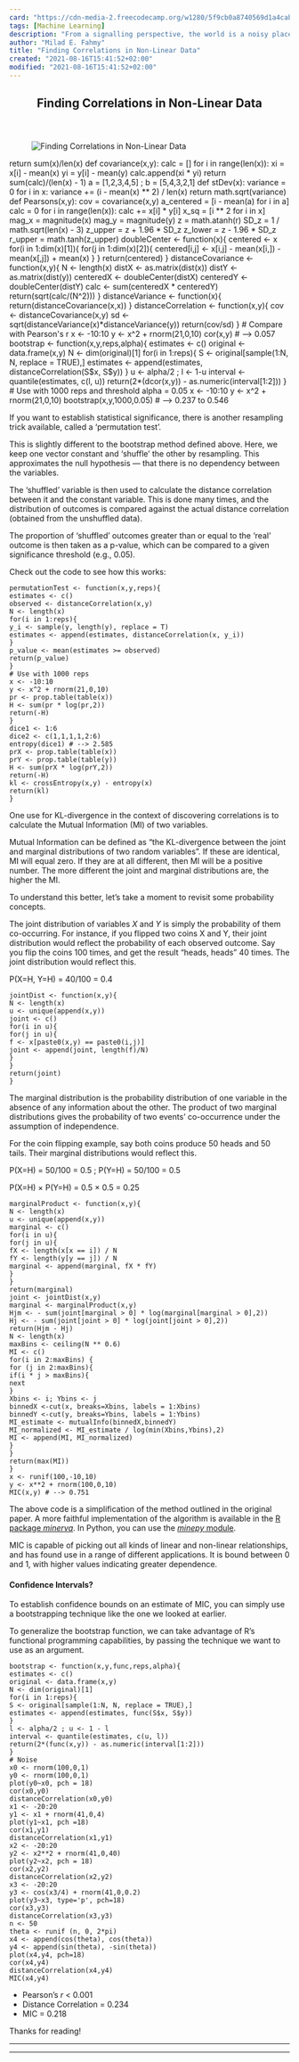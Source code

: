 ```yaml
---
card: "https://cdn-media-2.freecodecamp.org/w1280/5f9cb0a8740569d1a4cab5c2.jpg"
tags: [Machine Learning]
description: "From a signalling perspective, the world is a noisy place. In"
author: "Milad E. Fahmy"
title: "Finding Correlations in Non-Linear Data"
created: "2021-08-16T15:41:52+02:00"
modified: "2021-08-16T15:41:52+02:00"
---
```

<div class="site-wrapper">
<main id="site-main" class="site-main outer">
<div class="inner">
<article class="post-full post tag-machine-learning tag-python tag-tech tag-data-science tag-programming tag-statistics tag-r ">
<header class="post-full-header">
<h1 class="post-full-title">Finding Correlations in Non-Linear Data</h1>
</header>
<figure class="post-full-image">
<picture>
<source media="(max-width: 700px)" sizes="1px" srcset="data:image/gif;base64,R0lGODlhAQABAIAAAAAAAP///yH5BAEAAAAALAAAAAABAAEAAAIBRAA7 1w">
<source media="(min-width: 701px)" sizes="(max-width: 800px) 400px,
(max-width: 1170px) 700px,
1400px" srcset="https://cdn-media-2.freecodecamp.org/w1280/5f9cb0a8740569d1a4cab5c2.jpg 300w,
https://cdn-media-2.freecodecamp.org/w1280/5f9cb0a8740569d1a4cab5c2.jpg 600w,
https://cdn-media-2.freecodecamp.org/w1280/5f9cb0a8740569d1a4cab5c2.jpg 1000w,
https://cdn-media-2.freecodecamp.org/w1280/5f9cb0a8740569d1a4cab5c2.jpg 2000w">
<img onerror="this.style.display='none'" src="https://cdn-media-2.freecodecamp.org/w1280/5f9cb0a8740569d1a4cab5c2.jpg" alt="Finding Correlations in Non-Linear Data">
</picture>
</figure>
<section class="post-full-content">
<div class="post-content">
return sum(x)/len(x)
def covariance(x,y):
calc = []
for i in range(len(x)):
xi = x[i] - mean(x)
yi = y[i] - mean(y)
calc.append(xi * yi)
return sum(calc)/(len(x) - 1)
a = [1,2,3,4,5] ; b = [5,4,3,2,1]
def stDev(x):
variance = 0
for i in x:
variance += (i - mean(x) ** 2) / len(x)
return math.sqrt(variance)
def Pearsons(x,y):
cov = covariance(x,y)
a_centered = [i - mean(a) for i in a]
calc = 0
for i in range(len(x)):
calc += x[i] * y[i]
x_sq = [i ** 2 for i in x]
mag_x = magnitude(x)
mag_y = magnitude(y)
z = math.atanh(r)
SD_z = 1 / math.sqrt(len(x) - 3)
z_upper = z + 1.96 * SD_z
z_lower = z - 1.96 * SD_z
r_upper = math.tanh(z_upper)
doubleCenter &lt;- function(x){
centered &lt;- x
for(i in 1:dim(x)[1]){
for(j in 1:dim(x)[2]){
centered[i,j] &lt;- x[i,j] - mean(x[i,]) - mean(x[,j]) + mean(x)
}
}
return(centered)
}
distanceCovariance &lt;- function(x,y){
N &lt;- length(x)
distX &lt;- as.matrix(dist(x))
distY &lt;- as.matrix(dist(y))
centeredX &lt;- doubleCenter(distX)
centeredY &lt;- doubleCenter(distY)
calc &lt;- sum(centeredX * centeredY)
return(sqrt(calc/(N^2)))
}
distanceVariance &lt;- function(x){
return(distanceCovariance(x,x))
}
distanceCorrelation &lt;- function(x,y){
cov &lt;- distanceCovariance(x,y)
sd &lt;- sqrt(distanceVariance(x)*distanceVariance(y))
return(cov/sd)
}
# Compare with Pearson's r
x &lt;- -10:10
y &lt;- x^2 + rnorm(21,0,10)
cor(x,y) # --&gt; 0.057
bootstrap &lt;- function(x,y,reps,alpha){
estimates &lt;- c()
original &lt;- data.frame(x,y)
N &lt;- dim(original)[1]
for(i in 1:reps){
S &lt;- original[sample(1:N, N, replace = TRUE),]
estimates &lt;- append(estimates, distanceCorrelation(S$x, S$y))
}
u &lt;- alpha/2 ; l &lt;- 1-u
interval &lt;- quantile(estimates, c(l, u))
return(2*(dcor(x,y)) - as.numeric(interval[1:2]))
}
# Use with 1000 reps and threshold alpha = 0.05
x &lt;- -10:10
y &lt;- x^2 + rnorm(21,0,10)
bootstrap(x,y,1000,0.05) # --&gt; 0.237 to 0.546</code></pre><p>If you want to establish statistical significance, there is another resampling trick available, called a ‘permutation test’.</p><p>This is slightly different to the bootstrap method defined above. Here, we keep one vector constant and ‘shuffle’ the other by resampling. This approximates the null hypothesis — that there is no dependency between the variables.</p><p>The ‘shuffled’ variable is then used to calculate the distance correlation between it and the constant variable. This is done many times, and the distribution of outcomes is compared against the actual distance correlation (obtained from the unshuffled data).</p><p>The proportion of ‘shuffled’ outcomes greater than or equal to the ‘real’ outcome is then taken as a p-value, which can be compared to a given significance threshold (e.g., 0.05).</p><p>Check out the code to see how this works:</p><pre><code class="language-R">permutationTest &lt;- function(x,y,reps){
estimates &lt;- c()
observed &lt;- distanceCorrelation(x,y)
N &lt;- length(x)
for(i in 1:reps){
y_i &lt;- sample(y, length(y), replace = T)
estimates &lt;- append(estimates, distanceCorrelation(x, y_i))
}
p_value &lt;- mean(estimates &gt;= observed)
return(p_value)
}
# Use with 1000 reps
x &lt;- -10:10
y &lt;- x^2 + rnorm(21,0,10)
pr &lt;- prop.table(table(x))
H &lt;- sum(pr * log(pr,2))
return(-H)
}
dice1 &lt;- 1:6
dice2 &lt;- c(1,1,1,1,2:6)
entropy(dice1) # --&gt; 2.585
prX &lt;- prop.table(table(x))
prY &lt;- prop.table(table(y))
H &lt;- sum(prX * log(prY,2))
return(-H)
kl &lt;- crossEntropy(x,y) - entropy(x)
return(kl)
}</code></pre><p>One use for KL-divergence in the context of discovering correlations is to calculate the Mutual Information (MI) of two variables.</p><p>Mutual Information can be defined as “the KL-divergence between the joint and marginal distributions of two random variables”. If these are identical, MI will equal zero. If they are at all different, then MI will be a positive number. The more different the joint and marginal distributions are, the higher the MI.</p><p>To understand this better, let’s take a moment to revisit some probability concepts.</p><p>The joint distribution of variables <em>X</em> and <em>Y</em> is simply the probability of them co-occurring. For instance, if you flipped two coins X and Y, their joint distribution would reflect the probability of each observed outcome. Say you flip the coins 100 times, and get the result “heads, heads” 40 times. The joint distribution would reflect this.</p><p>P(X=H, Y=H) = 40/100 = 0.4</p><pre><code class="language-R">jointDist &lt;- function(x,y){
N &lt;- length(x)
u &lt;- unique(append(x,y))
joint &lt;- c()
for(i in u){
for(j in u){
f &lt;- x[paste0(x,y) == paste0(i,j)]
joint &lt;- append(joint, length(f)/N)
}
}
return(joint)
}</code></pre><p>The marginal distribution is the probability distribution of one variable in the absence of any information about the other. The product of two marginal distributions gives the probability of two events’ co-occurrence under the assumption of independence. </p><p>For the coin flipping example, say both coins produce 50 heads and 50 tails. Their marginal distributions would reflect this.</p><p>P(X=H) = 50/100 = 0.5 ; P(Y=H) = 50/100 = 0.5</p><p>P(X=H) × P(Y=H) = 0.5 × 0.5 = 0.25</p><pre><code class="language-R">marginalProduct &lt;- function(x,y){
N &lt;- length(x)
u &lt;- unique(append(x,y))
marginal &lt;- c()
for(i in u){
for(j in u){
fX &lt;- length(x[x == i]) / N
fY &lt;- length(y[y == j]) / N
marginal &lt;- append(marginal, fX * fY)
}
}
return(marginal)
joint &lt;- jointDist(x,y)
marginal &lt;- marginalProduct(x,y)
Hjm &lt;- - sum(joint[marginal &gt; 0] * log(marginal[marginal &gt; 0],2))
Hj &lt;- - sum(joint[joint &gt; 0] * log(joint[joint &gt; 0],2))
return(Hjm - Hj)
N &lt;- length(x)
maxBins &lt;- ceiling(N ** 0.6)
MI &lt;- c()
for(i in 2:maxBins) {
for (j in 2:maxBins){
if(i * j &gt; maxBins){
next
}
Xbins &lt;- i; Ybins &lt;- j
binnedX &lt;-cut(x, breaks=Xbins, labels = 1:Xbins)
binnedY &lt;-cut(y, breaks=Ybins, labels = 1:Ybins)
MI_estimate &lt;- mutualInfo(binnedX,binnedY)
MI_normalized &lt;- MI_estimate / log(min(Xbins,Ybins),2)
MI &lt;- append(MI, MI_normalized)
}
}
return(max(MI))
}
x &lt;- runif(100,-10,10)
y &lt;- x**2 + rnorm(100,0,10)
MIC(x,y) # --&gt; 0.751</code></pre><p>The above code is a simplification of the method outlined in the original paper. A more faithful implementation of the algorithm is available in the <a href="https://cran.r-project.org/web/packages/minerva/index.html" rel="noopener">R package <em>minerva</em></a>. In Python, you can use the <a href="https://minepy.readthedocs.io/en/latest/" rel="noopener"><em>minepy</em> module</a>.</p><p>MIC is capable of picking out all kinds of linear and non-linear relationships, and has found use in a range of different applications. It is bound between 0 and 1, with higher values indicating greater dependence.</p><h4 id="confidence-intervals-1">Confidence Intervals?</h4><p>To establish confidence bounds on an estimate of MIC, you can simply use a bootstrapping technique like the one we looked at earlier.</p><p>To generalize the bootstrap function, we can take advantage of R’s functional programming capabilities, by passing the technique we want to use as an argument.</p><pre><code class="language-R">bootstrap &lt;- function(x,y,func,reps,alpha){
estimates &lt;- c()
original &lt;- data.frame(x,y)
N &lt;- dim(original)[1]
for(i in 1:reps){
S &lt;- original[sample(1:N, N, replace = TRUE),]
estimates &lt;- append(estimates, func(S$x, S$y))
}
l &lt;- alpha/2 ; u &lt;- 1 - l
interval &lt;- quantile(estimates, c(u, l))
return(2*(func(x,y)) - as.numeric(interval[1:2]))
}
# Noise
x0 &lt;- rnorm(100,0,1)
y0 &lt;- rnorm(100,0,1)
plot(y0~x0, pch = 18)
cor(x0,y0)
distanceCorrelation(x0,y0)
x1 &lt;- -20:20
y1 &lt;- x1 + rnorm(41,0,4)
plot(y1~x1, pch =18)
cor(x1,y1)
distanceCorrelation(x1,y1)
x2 &lt;- -20:20
y2 &lt;- x2**2 + rnorm(41,0,40)
plot(y2~x2, pch = 18)
cor(x2,y2)
distanceCorrelation(x2,y2)
x3 &lt;- -20:20
y3 &lt;- cos(x3/4) + rnorm(41,0,0.2)
plot(y3~x3, type='p', pch=18)
cor(x3,y3)
distanceCorrelation(x3,y3)
n &lt;- 50
theta &lt;- runif (n, 0, 2*pi)
x4 &lt;- append(cos(theta), cos(theta))
y4 &lt;- append(sin(theta), -sin(theta))
plot(x4,y4, pch=18)
cor(x4,y4)
distanceCorrelation(x4,y4)
MIC(x4,y4)</code></pre><ul><li>Pearson’s <em>r</em> &lt; 0.001</li><li>Distance Correlation = 0.234</li><li>MIC = 0.218</li></ul><p>Thanks for reading!</p>
</div>
<hr>
<hr>
</section>
</article>
</div>
</main>
</div>
<!-- Google Tag Manager (noscript) -->
<!-- End Google Tag Manager (noscript) -->

